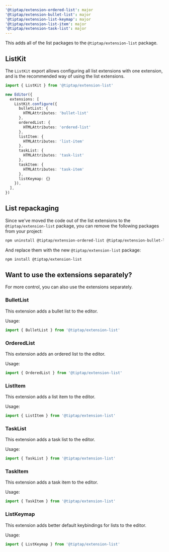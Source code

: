 ```yaml
---
'@tiptap/extension-ordered-list': major
'@tiptap/extension-bullet-list': major
'@tiptap/extension-list-keymap': major
'@tiptap/extension-list-item': major
'@tiptap/extension-task-list': major
---
```


This adds all of the list packages to the `@tiptap/extension-list` package.

## ListKit

The `ListKit` export allows configuring all list extensions with one extension, and is the recommended way of using the list extensions.

```ts
import { ListKit } from '@tiptap/extension-list'

new Editor({
  extensions: [
    ListKit.configure({
      bulletList: {
        HTMLAttributes: 'bullet-list'
      },
      orderedList: {
        HTMLAttributes: 'ordered-list'
      },
      listItem: {
        HTMLAttributes: 'list-item'
      },
      taskList: {
        HTMLAttributes: 'task-list'
      },
      taskItem: {
        HTMLAttributes: 'task-item'
      },
      listKeymap: {}
    }),
  ],
})
```

## List repackaging

Since we've moved the code out of the list extensions to the `@tiptap/extension-list` package, you can remove the following packages from your project:

```bash
npm uninstall @tiptap/extension-ordered-list @tiptap/extension-bullet-list @tiptap/extension-list-keymap @tiptap/extension-list-item @tiptap/extension-task-list
```

And replace them with the new `@tiptap/extension-list` package:

```bash
npm install @tiptap/extension-list
```

## Want to use the extensions separately?

For more control, you can also use the extensions separately.

### BulletList

This extension adds a bullet list to the editor.

Usage:

```ts
import { BulletList } from '@tiptap/extension-list'
```

### OrderedList

This extension adds an ordered list to the editor.

Usage:

```ts
import { OrderedList } from '@tiptap/extension-list'
```

### ListItem

This extension adds a list item to the editor.

Usage:

```ts
import { ListItem } from '@tiptap/extension-list'
```

### TaskList

This extension adds a task list to the editor.

Usage:

```ts
import { TaskList } from '@tiptap/extension-list'
```

### TaskItem

This extension adds a task item to the editor.

Usage:

```ts
import { TaskItem } from '@tiptap/extension-list'
```

### ListKeymap

This extension adds better default keybindings for lists to the editor.

Usage:

```ts
import { ListKeymap } from '@tiptap/extension-list'
```
